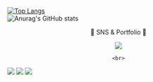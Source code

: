 
[![Top Langs](https://github-readme-stats.vercel.app/api/top-langs/?username=Ropung&layout=compact&theme=radical)](https://github.com/Ropung/github-readme-stats)
<br/>
![Anurag's GitHub stats](https://github-readme-stats.vercel.app/api?username=Ropung&show_icons=true&theme=radical)
<br/>

<div align=center>
	<p>🎨 SNS & Portfolio 🎨</p>
</div>
<div align=center>
	<a href="https://ropung.tistory.com">
		<img src="https://img.shields.io/badge/Blog-FF9800?style=flat&logo=Blogger&logoColor=white" />
	</a>

	<br>
</div>

<div align="left">
	<img src="https://img.shields.io/badge/Java-007396?style=flat&logo=Conda-Forge&logoColor=white" />
	<img src="https://img.shields.io/badge/Spring-6DB33F?style=flat&logo=Spring&logoColor=white" />
	<img src="https://img.shields.io/badge/JavaScript-F7DF1E?style=flat&logo=JavaScript&logoColor=white" />
	<br>
</div>
</div>
